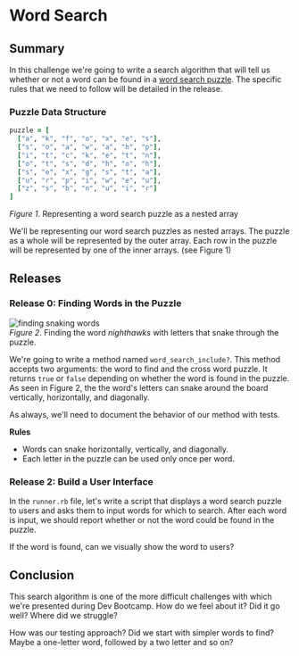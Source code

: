 # Word Search

## Summary
In this challenge we're going to write a search algorithm that will tell us whether or not a word can be found in a [word search puzzle][wikipedia word search].  The specific rules that we need to follow will be detailed in the release.


### Puzzle Data Structure
```ruby
puzzle = [
  ["a", "k", "f", "o", "x", "e", "s"], 
  ["s", "o", "a", "w", "a", "h", "p"], 
  ["i", "t", "c", "k", "e", "t", "n"],
  ["o", "t", "s", "d", "h", "o", "h"],
  ["s", "e", "x", "g", "s", "t", "a"],
  ["u", "r", "p", "i", "w", "e", "u"],
  ["z", "s", "b", "n", "u", "i", "r"]
]
```
*Figure 1*. Representing a word search puzzle as a nested array

We'll be representing our word search puzzles as nested arrays.  The puzzle as a whole will be represented by the outer array.  Each row in the puzzle will be represented by one of the inner arrays.  (see Figure 1)


## Releases
### Release 0:  Finding Words in the Puzzle
![finding snaking words](readme-assets/snaking-word.gif)  
*Figure 2*.  Finding the word *nighthawks* with letters that snake through the puzzle.

We're going to write a method named `word_search_include?`.  This method accepts two arguments:  the word to find and the cross word puzzle.  It returns `true` or `false` depending on whether the word is found in the puzzle.  As seen in Figure 2, the the word's letters can snake around the board vertically, horizontally, and diagonally.

As always, we'll need to document the behavior of our method with tests.


**Rules**  
- Words can snake horizontally, vertically, and diagonally.  
- Each letter in the puzzle can be used only once per word. 


### Release 2:  Build a User Interface
In the `runner.rb` file, let's write a script that displays a word search puzzle to users and asks them to input words for which to search.  After each word is input, we should report whether or not the word could be found in the puzzle.

If the word is found, can we visually show the word to users?


## Conclusion
This search algorithm is one of the more difficult challenges with which we're presented during Dev Bootcamp.  How do we feel about it?  Did it go well?  Where did we struggle?

How was our testing approach?  Did we start with simpler words to find?  Maybe a one-letter word, followed by a two letter and so on?  


[wikipedia word search]: https://en.wikipedia.org/wiki/Word_search